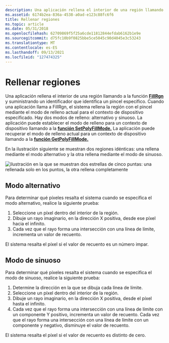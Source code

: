```yaml
---
description: Una aplicación rellena el interior de una región llamando a la función FillRgn y suministrando un identificador que identifica un pincel específico.
ms.assetid: 6174b2ea-836a-4538-a0ad-e123c88fc6f6
title: Rellenar regiones
ms.topic: article
ms.date: 05/31/2018
ms.openlocfilehash: 62709869f5f25a6cde11812844efdab6162b1e9e
ms.sourcegitcommit: d75fc10b9f0825bbe5ce5045c90d4045e3c53243
ms.translationtype: MT
ms.contentlocale: es-ES
ms.lasthandoff: 09/13/2021
ms.locfileid: "127474325"
---
```

# <a name="filling-regions"></a>Rellenar regiones

Una aplicación rellena el interior de una región llamando a la función [**FillRgn**](/windows/desktop/api/Wingdi/nf-wingdi-fillrgn) y suministrando un identificador que identifica un pincel específico. Cuando una aplicación llama a FillRgn, el sistema rellena la región con el pincel mediante el modo de relleno actual para el contexto de dispositivo especificado. Hay dos modos de relleno: alternativo y sinuoso. La aplicación puede establecer el modo de relleno para un contexto de dispositivo llamando a la [**función SetPolyFillMode.**](/windows/desktop/api/Wingdi/nf-wingdi-setpolyfillmode) La aplicación puede recuperar el modo de relleno actual para un contexto de dispositivo llamando a la [**función GetPolyFillMode.**](/windows/desktop/api/Wingdi/nf-wingdi-getpolyfillmode)

En la ilustración siguiente se muestran dos regiones idénticas: una rellena mediante el modo alternativo y la otra rellena mediante el modo de sinuoso.

![ilustración en la que se muestran dos estrellas de cinco puntas: una rellenada solo en los puntos, la otra rellena completamente](images/csrgn-03.png)

## <a name="alternate-mode"></a>Modo alternativo

Para determinar qué píxeles resalta el sistema cuando se especifica el modo alternativo, realice la siguiente prueba:

1.  Seleccione un píxel dentro del interior de la región.
2.  Dibuje un rayo imaginario, en la dirección X positiva, desde ese píxel hacia el infinito.
3.  Cada vez que el rayo forma una intersección con una línea de límite, incrementa un valor de recuento.

El sistema resalta el píxel si el valor de recuento es un número impar.

## <a name="winding-mode"></a>Modo de sinuoso

Para determinar qué píxeles resalta el sistema cuando se especifica el modo de sinuoso, realice la siguiente prueba:

1.  Determine la dirección en la que se dibuja cada línea de límite.
2.  Seleccione un píxel dentro del interior de la región.
3.  Dibuje un rayo imaginario, en la dirección X positiva, desde el píxel hasta el infinito.
4.  Cada vez que el rayo forma una intersección con una línea de límite con un componente Y positivo, incrementa un valor de recuento. Cada vez que el rayo forma una intersección con una línea de límite con un componente y negativo, disminuye el valor de recuento.

El sistema resalta el píxel si el valor de recuento es distinto de cero.

 

 



